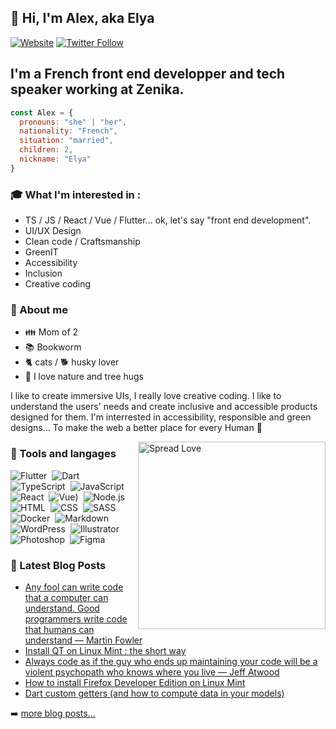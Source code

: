 <p align=left>

##  :wave: Hi, I'm Alex, aka Elya
[![Website](https://img.shields.io/website?label=Joyful-Code.com&color=80009A&style=flat&url=https://joyful-code.com)](https://joyful-code.com)
[![Twitter Follow](https://img.shields.io/twitter/follow/joyful_Code?color=6607FA&logo=twitter&style=flat)](https://twitter.com/intent/follow?original_referer=https%3A%2F%2Fgithub.com%2Fjoyful_code&screen_name=joyful_code)
</p>

## I'm a French front end developper and tech speaker working at Zenika.

```javascript
const Alex = {
  pronouns: "she" | "her",
  nationality: "French",
  situation: "married",
  children: 2,
  nickname: "Elya"
}
```

### :mortar_board: What I'm interested in :
- TS / JS / React / Vue / Flutter... ok, let's say "front end development".
- UI/UX Design
- Clean code / Craftsmanship
- GreenIT
- Accessibility
- Inclusion
- Creative coding

<p align=left>
  
### :grimacing: About me
- :family: Mom of 2
- :books: Bookworm
- :cat2: cats / :dog2: husky lover
- :deciduous_tree: I love nature and tree hugs

I like to create immersive UIs, I really love creative coding. I like to understand the users' needs and create inclusive and accessible products designed for them.
I'm interrested in accessibility, responsible and green designs... To make the web a better place for every Human :green_heart:
</p>

<img align="right" width=300px alt="Spread Love" src="https://media.giphy.com/media/RM0Csu9TY1yqyyqvwR/giphy.gif" />

### :wrench: Tools and langages
![Flutter](https://img.shields.io/badge/-Flutter-05122A?style=flat&logo=flutter&logoColor=1572B6)&nbsp;
![Dart](https://img.shields.io/badge/-Dart-05122A?style=flat&logo=dart&logoColor=1572B6)&nbsp;
![TypeScript](https://img.shields.io/badge/-Typescript-05122A?style=flat&logo=typescript)&nbsp;
![JavaScript](https://img.shields.io/badge/-JavaScript-05122A?style=flat&logo=javascript)&nbsp;
![React](https://img.shields.io/badge/-React-05122A?style=flat&logo=react)&nbsp;
![Vue](https://img.shields.io/badge/-Vue-05122A?style=flat&logo=vuedotjs))&nbsp;
![Node.js](https://img.shields.io/badge/-Node.js-05122A?style=flat&logo=node.js)&nbsp;
![HTML](https://img.shields.io/badge/-HTML5-05122A?style=flat&logo=HTML5)&nbsp;
![CSS](https://img.shields.io/badge/-CSS3-05122A?style=flat&logo=CSS3&logoColor=1572B6)&nbsp;
![SASS](https://img.shields.io/badge/-Sass-05122A?style=flat&logo=sass)&nbsp;
![Docker](https://img.shields.io/badge/-Docker-05122A?style=flat&logo=docker)&nbsp;
![Markdown](https://img.shields.io/badge/-Markdown-05122A?style=flat&logo=markdown)&nbsp;
![WordPress](https://img.shields.io/badge/-WordPress-05122A?style=flat&logo=wordpress)&nbsp;
![Illustrator](https://img.shields.io/badge/-Illustrator-05122A?style=flat&logo=adobe-illustrator)&nbsp;
![Photoshop](https://img.shields.io/badge/-Photoshop-05122A?style=flat&logo=adobe-photoshop)&nbsp;
![Figma](https://img.shields.io/badge/-Figma-05122A?style=flat&logo=figma)

### :newspaper: Latest Blog Posts
<!-- BLOG-POST-LIST:START -->
- [Any fool can write code that a computer can understand. Good programmers write code that humans can understand — Martin Fowler](https://joyful-code.com/any-fool-can-write-code-that-a-computer-can-understand-good-programmers-write-code-that-humans-can-understand-martin-fowler/)
- [Install QT on Linux Mint : the short way](https://joyful-code.com/install-qt-on-linux-mint-the-short-way/)
- [Always code as if the guy who ends up maintaining your code will be a violent psychopath who knows where you live  — Jeff Atwood](https://joyful-code.com/always-code-as-if-the-guy-who-ends-up-maintaining-your-code-will-be-a-violent-psychopath-who-knows-where-you-live-jeff-attwood/)
- [How to install Firefox Developer Edition on Linux Mint](https://joyful-code.com/how-to-install-firefox-developer-edition-on-linux-mint/)
- [Dart custom getters &lpar;and how to compute data in your models&rpar;](https://joyful-code.com/dart-custom-getters-and-how-to-compute-data-in-your-models/)
<!-- BLOG-POST-LIST:END -->

➡️ [more blog posts...](https://joyful-code.com)
